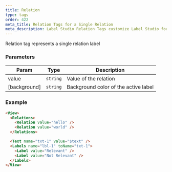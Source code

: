 ```yaml
---
title: Relation
type: tags
order: 422
meta_title: Relation Tags for a Single Relation
meta_description: Label Studio Relation Tags customize Label Studio for a single relation for machine learning and data science projects.
---
```


Relation tag represents a single relation label

### Parameters

| Param | Type | Description |
| --- | --- | --- |
| value | <code>string</code> | Value of the relation |
| [background] | <code>string</code> | Background color of the active label |

### Example
```html
<View>
  <Relations>
    <Relation value="hello" />
    <Relation value="world" />
  </Relations>

  <Text name="txt-1" value="$text" />
  <Labels name="lbl-1" toName="txt-1">
    <Label value="Relevant" />
    <Label value="Not Relevant" />
  </Labels>
</View>
```

